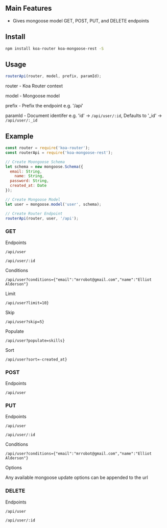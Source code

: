 ## Main Features

* Gives mongoose model GET, POST, PUT, and DELETE endpoints

## Install

```sh
npm install koa-router koa-mongoose-rest -S
```

## Usage

```javascript
routerApi(router, model, prefix, paramId);
```

router - Koa Router context

model - Mongoose model

prefix - Prefix the endpoint e.g. '/api'

paramId - Document identifer e.g. 'id' -> `/api/user/:id`, Defaults to '_id' -> `/api/user/:_id`

## Example

```javascript
const router = require('koa-router');
const routerApi = require('koa-mongoose-rest');

// Create Moongoose Schema
let schema = new mongoose.Schema({
  email: String,
	name: String,
  password: String,
  created_at: Date
});

// Create Mongoose Model
let user = mongoose.model('user', schema);

// Create Router Endpoint
routerApi(router, user, '/api');

```

### GET

Endpoints

`/api/user`

`/api/user/:id`

Conditions

`/api/user?conditions={"email":"mrrobot@gmail.com","name":"Elliot Alderson"}`

Limit

`/api/user?limit=10}`

Skip

`/api/user?skip=5}`

Populate

`/api/user?populate=skills}`

Sort

`/api/user?sort=-created_at}`

### POST

Endpoints

`/api/user`

### PUT

Endpoints

`/api/user`

`/api/user/:id`

Conditions

`/api/user?conditions={"email":"mrrobot@gmail.com","name":"Elliot Alderson"}`

Options

Any available mongoose update options can be appended to the url

### DELETE

Endpoints

`/api/user`

`/api/user/:id`